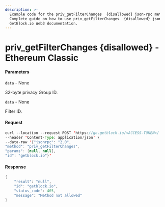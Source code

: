 ```yaml
---
description: >-
  Example code for the priv_getFilterChanges  {disallowed} json-rpc method.
  Сomplete guide on how to use priv_getFilterChanges  {disallowed} json-rpc in
  GetBlock.io Web3 documentation.
---
```


# priv\_getFilterChanges {disallowed} - Ethereum Classic

#### Parameters

`data` - None

32-byte privacy Group ID.

`data` - None

Filter ID.

#### Request

```java
curl --location --request POST 'https://go.getblock.io/<ACCESS-TOKEN>/' \
--header 'Content-Type: application/json' \
--data-raw '{"jsonrpc": "2.0",
"method": "priv_getFilterChanges",
"params": [null, null],
"id": "getblock.io"}'
```

#### Response

```java
{
    "result": "null",
    "id": "getblock.io",
    "status_code": 405,
    "message": "Method not allowed"
}
```
